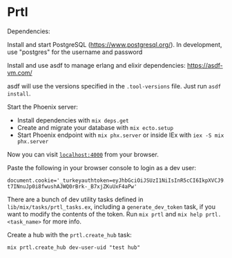 # Prtl

Dependencies:

Install and start PostgreSQL (https://www.postgresql.org/). In development, use "postgres" for the username and password

Install and use asdf to manage erlang and elixir dependencies: https://asdf-vm.com/

asdf will use the versions specified in the `.tool-versions` file. Just run `asdf install`.

Start the Phoenix server:

- Install dependencies with `mix deps.get`
- Create and migrate your database with `mix ecto.setup`
- Start Phoenix endpoint with `mix phx.server` or inside IEx with `iex -S mix phx.server`

Now you can visit [`localhost:4000`](http://localhost:4000) from your browser.

Paste the following in your browser console to login as a dev user:

```
document.cookie='_turkeyauthtoken=eyJhbGciOiJSUzI1NiIsInR5cCI6IkpXVCJ9.eyJleHAiOjMyNTAzNjgwMDAwLCJmeGFfZGlzcGxheU5hbWUiOiJEZXYgVXNlciIsImZ4YV9lbWFpbCI6ImRldi11c2VyQGRldi5sb2NhbCIsImZ4YV9waWMiOiIvaW1hZ2VzL2Rldi11c2VyLnN2ZyIsInN1YiI6ImRldi11c2VyLXVpZCJ9.bP24Jl6pvVMKseRnSVIAxYtkq0XDviMs0zI1JBc1GZ8N-t7INnuJp0i8fwushAJWQ0rBrk-_B7xjZKuUxF4aPw'
```

There are a bunch of dev utility tasks defined in `lib/mix/tasks/prtl_tasks.ex`, including a `generate_dev_token` task, if you want to modify the contents of the token. Run `mix prtl` and `mix help prtl.<task_name>` for more info.

Create a hub with the `prtl.create_hub` task:

```
mix prtl.create_hub dev-user-uid "test hub"
```
